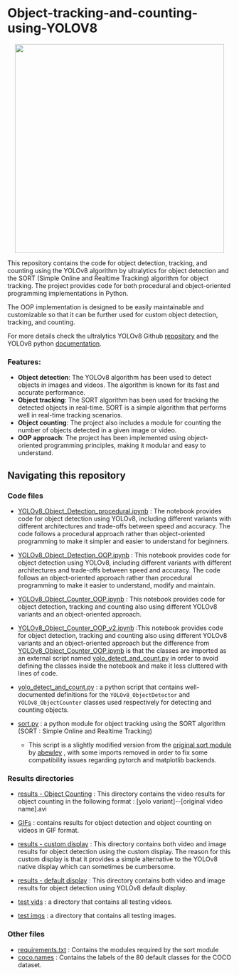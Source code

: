 # Object-tracking-and-counting-using-YOLOV8

<p align="center">
    <img src="https://github.com/zshafique25/Object-Detection-and-Tracking/blob/master/GIFs/yolov8m/yolov8m%20--%20traffic%202.gif?raw=true" width=470
</p>

This repository contains the code for object detection, tracking, and counting using the YOLOv8 algorithm by ultralytics for object detection and the SORT (Simple Online and Realtime Tracking) algorithm for object tracking. The project provides code for both procedural and object-oriented programming implementations in Python.  

The OOP implementation is designed to be easily maintainable and customizable so that it can be further used for custom object detection, tracking, and counting.

For more details check the ultralytics YOLOv8 Github [repository](https://github.com/ultralytics/ultralytics) and the YOLOv8 python [documentation](https://docs.ultralytics.com/usage/python/#train).

### Features:

* **Object detection**: The YOLOv8 algorithm has been used to detect objects in images and videos. The algorithm is known for its fast and accurate performance.
* **Object tracking**: The SORT algorithm has been used for tracking the detected objects in real-time. SORT is a simple algorithm that performs well in real-time tracking scenarios.
* **Object counting**: The project also includes a module for counting the number of objects detected in a given image or video.
* **OOP approach**: The project has been implemented using object-oriented programming principles, making it modular and easy to understand.


## Navigating this repository

### Code files

* [YOLOv8_Object_Detection_procedural.ipynb](https://github.com/mohamedamine99/Object-tracking-and-counting-using-YOLOV8/blob/main/YOLOv8_Object_Detection_procedural.ipynb) : The notebook provides code for object detection using YOLOv8, including different variants with different architectures and trade-offs between speed and accuracy. The code follows a procedural approach rather than object-oriented programming to make it simpler and easier to understand for beginners.

* [YOLOv8_Object_Detection_OOP.ipynb](https://github.com/mohamedamine99/Object-tracking-and-counting-using-YOLOV8/blob/main/YOLOv8_Object_Detection_OOP.ipynb) : This notebook provides code for object detection using YOLOv8, including different variants with different architectures and trade-offs between speed and accuracy. The code follows an object-oriented approach rather than procedural programming to make it easier to understand, modify and maintain.

* [YOLOv8_Object_Counter_OOP.ipynb](https://github.com/mohamedamine99/Object-tracking-and-counting-using-YOLOV8/blob/main/YOLOv8_Object_Counter_OOP.ipynb) : This notebook provides code for object detection, tracking and counting also using different YOLOv8 variants and an object-oriented approach.

* [YOLOv8_Object_Counter_OOP_v2.ipynb](https://github.com/mohamedamine99/Object-tracking-and-counting-using-YOLOV8/blob/main/YOLOv8_Object_Counter_OOP_v2.ipynb) :This notebook provides code for object detection, tracking and counting also using different YOLOv8 variants and an object-oriented approach but the difference from [YOLOv8_Object_Counter_OOP.ipynb](https://github.com/mohamedamine99/Object-tracking-and-counting-using-YOLOV8/blob/main/YOLOv8_Object_Counter_OOP.ipynb) is that the classes are imported as an external script named [yolo_detect_and_count.py](https://github.com/mohamedamine99/Object-tracking-and-counting-using-YOLOV8/blob/main/yolo_detect_and_count.py) in order to avoid defining the classes inside the notebook and make it less cluttered with lines of code.

* [yolo_detect_and_count.py](https://github.com/mohamedamine99/Object-tracking-and-counting-using-YOLOV8/blob/main/yolo_detect_and_count.py) : a python script that contains well-documented definitions for the `YOLOv8_ObjectDetector` and `YOLOv8_ObjectCounter` classes used respectively for detecting and counting objects.


* [sort.py](https://github.com/mohamedamine99/Object-tracking-and-counting-using-YOLOV8/blob/main/sort.py) : a python module for object tracking using the SORT algorithm (SORT : Simple Online and Realtime Tracking) 
  * This script is a slightly modified version from the [original sort module](https://github.com/abewley/sort) by [abewley](https://github.com/abewley) , with some imports removed in order to fix some compatibility issues regarding pytorch and matplotlib backends.


### Results directories

* [results - Object Counting](https://github.com/mohamedamine99/Object-tracking-and-counting-using-YOLOV8/tree/main/results%20-%20Object%20Counting) : This directory contains the video results for object counting in the following format : [yolo variant]--[original video name].avi

* [GIFs](https://github.com/mohamedamine99/Object-tracking-and-counting-using-YOLOV8/tree/main/GIFs) : contains results for object detection and object counting on videos in GIF format.

* [results - custom display](https://github.com/mohamedamine99/Object-tracking-and-counting-using-YOLOV8/tree/main/results%20-%20custom%20display) : This directory contains both video and image results for object detection using the custom display. The reason for this custom display is that it provides a simple alternative to the YOLOv8 native display which can sometimes be cumbersome. 

* [results - default display](https://github.com/mohamedamine99/Object-tracking-and-counting-using-YOLOV8/tree/main/results%20-%20custom%20display) : This directory contains both video and image results for object detection using YOLOv8 default display. 

* [test vids](https://github.com/mohamedamine99/Object-tracking-and-counting-using-YOLOV8/tree/main/test%20vids) : a directory that contains all testing videos.
* [test imgs](https://github.com/mohamedamine99/Object-tracking-and-counting-using-YOLOV8/tree/main/test%20imgs) : a directory that contains all testing images.

### Other files

* [requirements.txt](https://github.com/mohamedamine99/Object-tracking-and-counting-using-YOLOV8/blob/main/requirements.txt) : Contains the modules required by the sort module
* [coco.names](https://github.com/mohamedamine99/Object-tracking-and-counting-using-YOLOV8/blob/main/coco.names) : Contains the labels of the 80 default classes for the COCO dataset.
